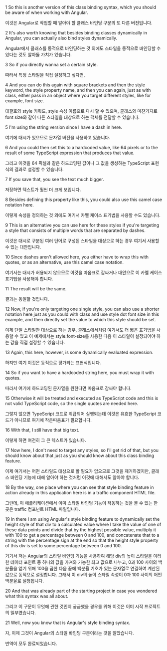 1
So this is another version
of this class binding syntax,
which you should be aware of when working with Angular.

이것은 Angular로 작업할 때
알아야 할 클래스 바인딩 구문의
또 다른 버전입니다.

2
It's also worth knowing
that besides binding classes dynamically in Angular,
you can actually also bind styles dynamically.

Angular에서 클래스를 동적으로 바인딩하는 것 외에도
스타일을 동적으로 바인딩할 수 있다는 것도
알아둘 가치가 있습니다.

3
So if you directly wanna set a certain style.

따라서 특정 스타일을 직접 설정하고 싶다면,

4
And you can do this again with square brackets
and then the style keyword, the style property name,
and then you can again, just as with class,
either pass in an object where you target different styles,
like for example, font size.

대괄호와 style 키워드, style 속성 이름으로
다시 할 수 있으며,
클래스와 마찬가지로
font size와 같이 다른 스타일을 대상으로 하는
객체를 전달할 수 있습니다.

5
I'm using the string version since I have a dash in here.

여기에 대시가 있으므로 문자열 버전을 사용하고 있습니다.

6
And you could then set this to a hardcoded value,
like 64 pixels
or to the result of some TypeScript expression
that produces that value.

그리고 이것을 64 픽셀과 같은 하드코딩된 값이나
그 값을 생성하는 TypeScript 표현식의 결과로
설정할 수 있습니다.

7
If you save that, you see the text much bigger.

저장하면 텍스트가 훨씬 더 크게 보입니다.

8
Besides defining this property like this,
you could also use this camel case notation here.

이렇게 속성을 정의하는 것 외에도
여기서 카멜 케이스 표기법을 사용할 수도 있습니다.

9
This is an alternative you can use here for these styles
if you're targeting a style that consists of multiple words
that are separated by dashes.

이것은 대시로 구분된 여러 단어로 구성된
스타일을 대상으로 하는 경우
여기서 사용할 수 있는 대안입니다.

10
Since dashes aren't allowed here,
you either have to wrap this with quotes,
or as an alternative, use this camel case notation.

여기서는 대시가 허용되지 않으므로
이것을 따옴표로 감싸거나
대안으로 이 카멜 케이스 표기법을 사용해야 합니다.

11
The result will be the same.

결과는 동일할 것입니다.

12
Now, if you're only targeting one single style,
you can also use a shorter notation here
just as you could with class
and use style dot font size in this example,
and then directly set the value
to which this style should be set.

이제 단일 스타일만 대상으로 하는 경우,
클래스에서처럼 여기서도 더 짧은 표기법을 사용할 수 있고
이 예제에서는 style.font-size를 사용한 다음
이 스타일이 설정되어야 하는 값을
직접 설정할 수 있습니다.

13
Again, this here, however,
is some dynamically evaluated expression.

하지만 여기 이것은
동적으로 평가되는 표현식입니다.

14
So if you want to have a hardcoded string here,
you must wrap it with quotes.

따라서 여기에 하드코딩된 문자열을 원한다면
따옴표로 감싸야 합니다.

15
Otherwise it will be treated
and executed as TypeScript code
and this is not valid TypeScript code,
so the single quotes are needed here.

그렇지 않으면 TypeScript 코드로 취급되어
실행되는데 이것은 유효한 TypeScript 코드가 아니므로
여기에 작은따옴표가 필요합니다.

16
With that, I still have that big text.

이렇게 하면 여전히 그 큰 텍스트가 있습니다.

17
Now here, I don't need to target any styles,
so I'll get rid of that, but you should know about that
just as you should know about this class binding feature.

이제 여기서는 어떤 스타일도 대상으로 할 필요가 없으므로
그것을 제거하겠지만, 클래스 바인딩 기능에 대해
알아야 하는 것처럼 이것에 대해서도 알아야 합니다.

18
By the way, one place where you can see
that style binding feature in action already
in this application here is in a traffic component
HTML file.

그런데, 이 애플리케이션에서 이미 스타일 바인딩 기능이
작동하는 것을 볼 수 있는 한 곳은
traffic 컴포넌트 HTML 파일입니다.

19
In there I am using Angular's style binding feature
to dynamically set the height style of that div
to a calculated value where I take the value
of one of these data points
and divide that by the highest possible value,
multiply it with 100 to get a percentage
between 0 and 100,
and concatenate that to a string
with the percentage sign at the end
so that the height style property of this div is set
to some percentage between 0 and 100.

거기서 저는 Angular의 스타일 바인딩 기능을 사용하여
해당 div의 높이 스타일을
이러한 데이터 포인트 중 하나의 값을 가져와
가능한 최고 값으로 나누고,
0과 100 사이의 백분율을 얻기 위해 100을 곱한 다음
끝에 백분율 기호가 있는 문자열로 연결하여
계산된 값으로 동적으로 설정합니다.
그래서 이 div의 높이 스타일 속성이
0과 100 사이의 어떤 백분율로 설정됩니다.

20
And that was already part of the starting project
in case you wondered what this syntax was all about.

그리고 이 구문이 무엇에 관한 것인지 궁금했을 경우를 위해
이것은 이미 시작 프로젝트의 일부였습니다.

21
Well, now you know that is Angular's style binding syntax.

자, 이제 그것이 Angular의 스타일 바인딩 구문이라는 것을 알았습니다.

번역이 모두 완료되었습니다.
